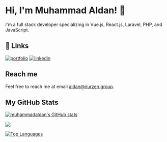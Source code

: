 # Hi, I'm Muhammad Aldan! 👋

I'm a full stack developer specializing in Vue.js, React.js, Laravel, PHP, and JavaScript.

## 🔗 Links

[![portfolio](https://img.shields.io/badge/my_portfolio-000?style=for-the-badge&logo=ko-fi&logoColor=white)](https://aldan.nurzen.group/)
[![linkedin](https://img.shields.io/badge/linkedin-0A66C2?style=for-the-badge&logo=linkedin&logoColor=white)](https://www.linkedin.com/in/muhammad-aldan-55a29118b/)

## Reach me

Feel free to reach me at email aldan@nurzen.group.

## My GitHub Stats

<a href="http://www.github.com/muhammadaldan"><img src="https://github-readme-stats.vercel.app/api?username=muhammadaldan&show_icons=true&hide=&count_private=true&title_color=0891b2&text_color=ffffff&icon_color=0891b2&bg_color=1c1917&hide_border=true&show_icons=true" alt="muhammadaldan's GitHub stats" /></a>

<a href="http://www.github.com/muhammadaldan"><img src="https://github-readme-streak-stats.herokuapp.com/?user=muhammadaldan&stroke=ffffff&background=1c1917&ring=0891b2&fire=0891b2&currStreakNum=ffffff&currStreakLabel=0891b2&sideNums=ffffff&sideLabels=ffffff&dates=ffffff&hide_border=true" /></a>

<a href="https://github.com/muhammadaldan" align="left"><img src="https://github-readme-stats.vercel.app/api/top-langs/?username=muhammadaldan&langs_count=10&title_color=0891b2&text_color=ffffff&icon_color=0891b2&bg_color=1c1917&hide_border=true&locale=en&custom_title=Top%20%Languages" alt="Top Languages" /></a>
